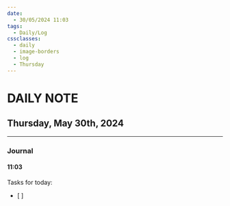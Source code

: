 ```yaml
---
date:
  - 30/05/2024 11:03
tags:
  - Daily/Log
cssclasses:
  - daily
  - image-borders
  - log
  - Thursday
---
```

# DAILY NOTE
## Thursday, May 30th, 2024
---
### Journal
#### 11:03
Tasks for today:
- [ ] 